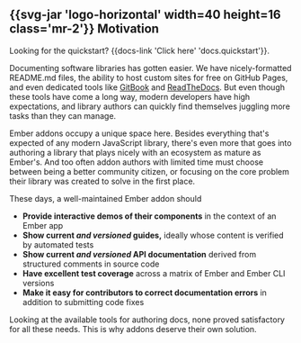 <h2 class='flex items-center mt-8'>
  {{svg-jar 'logo-horizontal' width=40 height=16
    class='mr-2'}}
  Motivation
</h2>

<aside>Looking for the quickstart? {{docs-link 'Click here' 'docs.quickstart'}}.</aside>

Documenting software libraries has gotten easier. We have nicely-formatted README.md files, the ability to host custom sites for free on GitHub Pages, and even dedicated tools like [GitBook](https://www.gitbook.com/) and [ReadTheDocs](https://readthedocs.org/). But even though these tools have come a long way, modern developers have high expectations, and library authors can quickly find themselves juggling more tasks than they can manage.

Ember addons occupy a unique space here. Besides everything that's expected of any modern JavaScript library, there's even more that goes into authoring a library that plays nicely with an ecosystem as mature as Ember's. And too often addon authors with limited time must choose between being a better community citizen, or focusing on the core problem their library was created to solve in the first place.

These days, a well-maintained Ember addon should

- **Provide interactive demos of their components** in the context of an Ember app
- **Show current *and versioned* guides,** ideally whose content is verified by automated tests
- **Show current *and versioned* API documentation** derived from structured comments in source code
- **Have excellent test coverage** across a matrix of Ember and Ember CLI versions
- **Make it easy for contributors to correct documentation errors** in addition to submitting code fixes

Looking at the available tools for authoring docs, none proved satisfactory for all these needs. This is why addons deserve their own solution.
